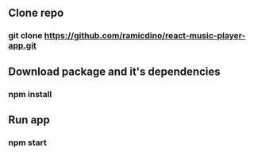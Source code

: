 ## Clone repo

### git clone https://github.com/ramicdino/react-music-player-app.git

## Download package and it's dependencies

### npm install

## Run app

### npm start
